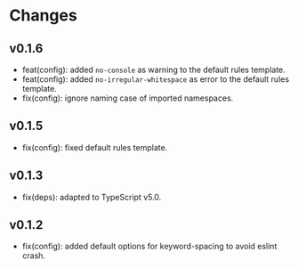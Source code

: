 # Changes

## v0.1.6

- feat(config): added `no-console` as warning to the default rules template.
- feat(config): added `no-irregular-whitespace` as error to the default rules template.
- fix(config): ignore naming case of imported namespaces.

## v0.1.5

- fix(config): fixed default rules template.

## v0.1.3

- fix(deps): adapted to TypeScript v5.0.

## v0.1.2

- fix(config): added default options for keyword-spacing to avoid eslint crash.
